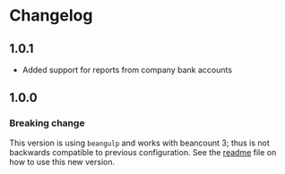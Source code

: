 # Changelog

## 1.0.1

 - Added support for reports from company bank accounts


## 1.0.0

### Breaking change

This version is using `beangulp` and works with beancount 3; thus is not backwards compatible to previous configuration.
See the [readme](README.md) file on how to use this new version.

